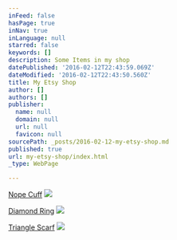 ```yaml
---
inFeed: false
hasPage: true
inNav: true
inLanguage: null
starred: false
keywords: []
description: Some Items in my shop
datePublished: '2016-02-12T22:43:59.069Z'
dateModified: '2016-02-12T22:43:50.560Z'
title: My Etsy Shop
author: []
authors: []
publisher:
  name: null
  domain: null
  url: null
  favicon: null
sourcePath: _posts/2016-02-12-my-etsy-shop.md
published: true
url: my-etsy-shop/index.html
_type: WebPage

---
```

[Nope Cuff][0]
![](https://the-grid-user-content.s3-us-west-2.amazonaws.com/89bf7d95-9863-4da3-afd8-70afa76bfe95.JPG)

[Diamond Ring][1]
![](https://the-grid-user-content.s3-us-west-2.amazonaws.com/50ec89ee-6e16-4cb3-b0e8-a0870ad6c4b5.JPG)

[Triangle Scarf][2]
![](https://the-grid-user-content.s3-us-west-2.amazonaws.com/c8a8d5ed-7d62-470b-97ea-71b6e341e83c.JPG)

[0]: https://www.etsy.com/listing/265871915/nope-cuff?ref=listing-shop-header-1
[1]: https://www.etsy.com/listing/265969074/diamond-ring?ref=shop_home_active_5
[2]: https://www.etsy.com/listing/217187318/double-triangle-scarf-in-neutral?ref=shop_home_feat_1